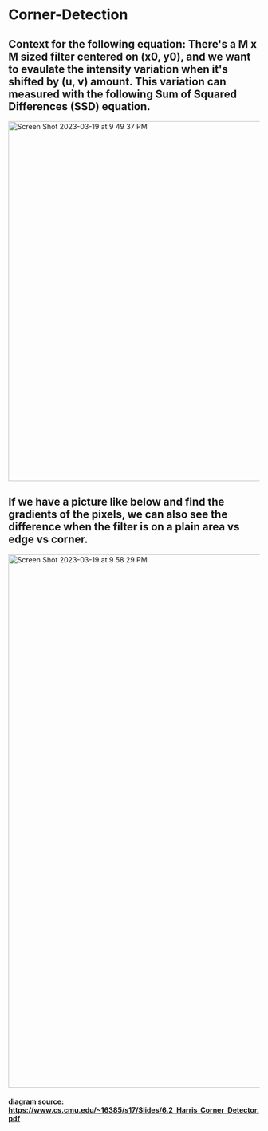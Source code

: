 # Corner-Detection

## Context for the following equation: There's a M x M sized filter centered on (x0, y0), and we want to evaulate the intensity variation when it's shifted by (u, v) amount. This variation can measured with the following Sum of Squared Differences (SSD) equation.

<img width="722" alt="Screen Shot 2023-03-19 at 9 49 37 PM" src="https://user-images.githubusercontent.com/102645083/226249474-fb09a24b-df3e-4ebb-9e66-a17d0aa6b32e.png">

## If we have a picture like below and find the gradients of the pixels, we can also see the difference when the filter is on a plain area vs edge vs corner.

<img width="1070" alt="Screen Shot 2023-03-19 at 9 58 29 PM" src="https://user-images.githubusercontent.com/102645083/226250534-519fc735-5683-434c-b13f-41a403eccb33.png">

#### diagram source: https://www.cs.cmu.edu/~16385/s17/Slides/6.2_Harris_Corner_Detector.pdf
